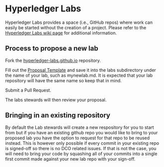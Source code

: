 # Hyperledger Labs

Hyperledger Labs provides a space (i.e., GitHub repos) where work can
easily be started without the creation of a project. Please refer to
the [Hyperledger Labs wiki page](https://wiki.hyperledger.org/labs)
for additional information.

## Process to propose a new lab

Fork the [hyperledger-labs.github.io](https://github.com/hyperledger-labs/hyperledger-labs.github.io) repository.

Fill out the [Proposal Template](https://github.com/hyperledger-labs/hyperledger-labs.github.io/blob/master/proposal-template.md)
and save it into the labs subdirectory under the name of your lab,
such as mynewlab.md. It is expected that your lab repository will have
the same name so keep that in mind.

Submit a Pull Request.

The labs stewards will then review your proposal.

## Bringing in an existing repository

By default the Lab stewards will create a new respository for you to
start from but if you have an existing github repo you would like to
bring to your proposed lab you have the option to request for that
repo to be reused instead. This is however only possible if every
commit in your existing repo is signed-off so there is no DCO related
issues. If that is not the case, you will need to bring your code by
squashing all of your commits into a single first commit made against
your new lab repo with your sign-off.
